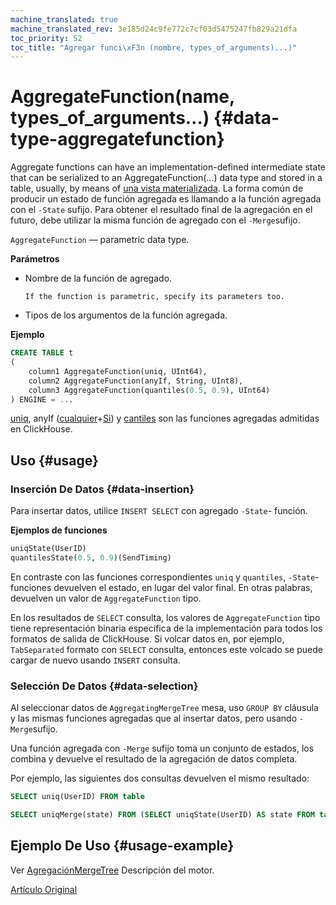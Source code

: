 ```yaml
---
machine_translated: true
machine_translated_rev: 3e185d24c9fe772c7cf03d5475247fb829a21dfa
toc_priority: 52
toc_title: "Agregar funci\xF3n (nombre, types_of_arguments)...)"
---
```


# AggregateFunction(name, types\_of\_arguments…) {#data-type-aggregatefunction}

Aggregate functions can have an implementation-defined intermediate state that can be serialized to an AggregateFunction(…) data type and stored in a table, usually, by means of [una vista materializada](../../sql-reference/statements/create.md#create-view). La forma común de producir un estado de función agregada es llamando a la función agregada con el `-State` sufijo. Para obtener el resultado final de la agregación en el futuro, debe utilizar la misma función de agregado con el `-Merge`sufijo.

`AggregateFunction` — parametric data type.

**Parámetros**

-   Nombre de la función de agregado.

        If the function is parametric, specify its parameters too.

-   Tipos de los argumentos de la función agregada.

**Ejemplo**

``` sql
CREATE TABLE t
(
    column1 AggregateFunction(uniq, UInt64),
    column2 AggregateFunction(anyIf, String, UInt8),
    column3 AggregateFunction(quantiles(0.5, 0.9), UInt64)
) ENGINE = ...
```

[uniq](../../sql-reference/aggregate-functions/reference.md#agg_function-uniq), anyIf ([cualquier](../../sql-reference/aggregate-functions/reference.md#agg_function-any)+[Si](../../sql-reference/aggregate-functions/combinators.md#agg-functions-combinator-if)) y [cantiles](../../sql-reference/aggregate-functions/reference.md) son las funciones agregadas admitidas en ClickHouse.

## Uso {#usage}

### Inserción De Datos {#data-insertion}

Para insertar datos, utilice `INSERT SELECT` con agregado `-State`- función.

**Ejemplos de funciones**

``` sql
uniqState(UserID)
quantilesState(0.5, 0.9)(SendTiming)
```

En contraste con las funciones correspondientes `uniq` y `quantiles`, `-State`- funciones devuelven el estado, en lugar del valor final. En otras palabras, devuelven un valor de `AggregateFunction` tipo.

En los resultados de `SELECT` consulta, los valores de `AggregateFunction` tipo tiene representación binaria específica de la implementación para todos los formatos de salida de ClickHouse. Si volcar datos en, por ejemplo, `TabSeparated` formato con `SELECT` consulta, entonces este volcado se puede cargar de nuevo usando `INSERT` consulta.

### Selección De Datos {#data-selection}

Al seleccionar datos de `AggregatingMergeTree` mesa, uso `GROUP BY` cláusula y las mismas funciones agregadas que al insertar datos, pero usando `-Merge`sufijo.

Una función agregada con `-Merge` sufijo toma un conjunto de estados, los combina y devuelve el resultado de la agregación de datos completa.

Por ejemplo, las siguientes dos consultas devuelven el mismo resultado:

``` sql
SELECT uniq(UserID) FROM table

SELECT uniqMerge(state) FROM (SELECT uniqState(UserID) AS state FROM table GROUP BY RegionID)
```

## Ejemplo De Uso {#usage-example}

Ver [AgregaciónMergeTree](../../engines/table-engines/mergetree-family/aggregatingmergetree.md) Descripción del motor.

[Artículo Original](https://clickhouse.tech/docs/en/data_types/nested_data_structures/aggregatefunction/) <!--hide-->
